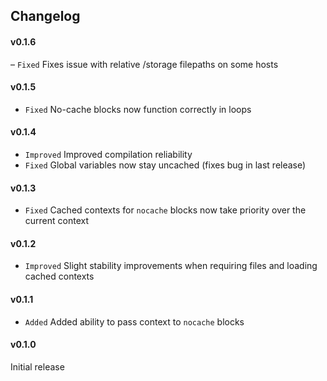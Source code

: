 ## Changelog

#### v0.1.6
– `Fixed` Fixes issue with relative /storage filepaths on some hosts

#### v0.1.5
- `Fixed` No-cache blocks now function correctly in loops

#### v0.1.4
- `Improved` Improved compilation reliability
- `Fixed` Global variables now stay uncached (fixes bug in last release)

#### v0.1.3
- `Fixed` Cached contexts for `nocache` blocks now take priority over the current context

#### v0.1.2
- `Improved` Slight stability improvements when requiring files and loading cached contexts

#### v0.1.1
- `Added` Added ability to pass context to `nocache` blocks

#### v0.1.0
Initial release
